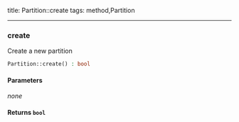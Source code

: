 title: Partition::create
tags: method,Partition

---

<div class="method">
<h3 class="method-name">create</h3>
<p>Create a new partition<br></p>

```php
Partition::create() : bool
```

#### Parameters

*none*


#### Returns `bool`




</div>